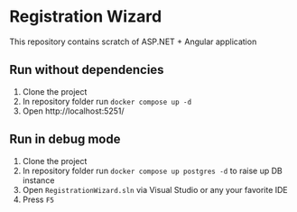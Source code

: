 # Registration Wizard

This repository contains scratch of ASP.NET + Angular application 

## Run without dependencies

1. Clone the project
2. In repository folder run `docker compose up -d`
3. Open http://localhost:5251/

## Run in debug mode

1. Clone the project
2. In repository folder run `docker compose up postgres -d` to raise up DB instance
2. Open `RegistrationWizard.sln` via Visual Studio or any your favorite IDE
3. Press `F5`
